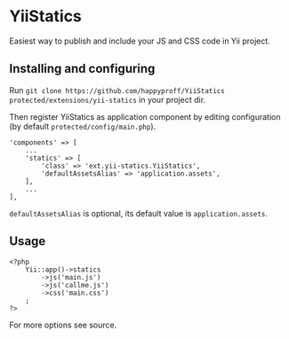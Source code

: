 # YiiStatics

Easiest way to publish and include your JS and CSS code in Yii project.

## Installing and configuring

Run `git clone https://github.com/happyproff/YiiStatics protected/extensions/yii-statics` in your project dir.

Then register YiiStatics as application component by editing configuration (by default `protected/config/main.php`).

    'components' => [
        ...
        'statics' => [
            'class' => 'ext.yii-statics.YiiStatics',
            'defaultAssetsAlias' => 'application.assets',
        ],
        ...
    ],
    
`defaultAssetsAlias` is optional, its default value is `application.assets`.

## Usage

    <?php
        Yii::app()->statics
            ->js('main.js')
            ->js('callme.js')
            ->css('main.css')
        ;
    ?>
    
For more options see source.
